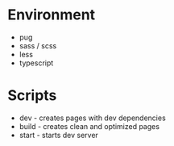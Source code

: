 # Environment
- pug
- sass / scss
- less
- typescript

# Scripts
- dev - creates pages with dev dependencies
- build - creates clean and optimized pages
- start - starts dev server
